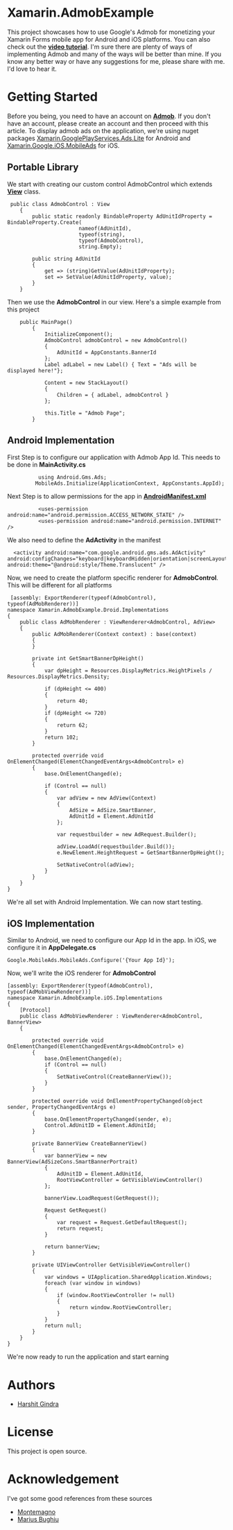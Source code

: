 # Xamarin.AdmobExample
This project showcases how to use Google's Admob for monetizing your Xamarin Forms mobile app for Android and iOS platforms. You can also check out the [**video tutorial**](https://www.youtube.com/watch?v=Q-lkUhWji3A). I'm sure there are plenty of ways of implementing Admob and many of the ways will be better than mine. If you know any better way or have any suggestions for me, please share with me. I'd love to hear it.

# Getting Started
Before you being, you need to have an account on [**Admob**](https://apps.admob.com/). If you don't have an account, please create an account and then proceed with this article. To display admob ads on the application, we're using nuget packages [Xamarin.GooglePlayServices.Ads.Lite](https://www.nuget.org/packages/Xamarin.GooglePlayServices.Ads.Lite/) for Android and [Xamarin.Google.iOS.MobileAds](https://www.nuget.org/packages/Xamarin.Google.iOS.MobileAds/) for iOS. 

## Portable Library
We start with creating our custom control AdmobControl which extends [**View**](https://docs.microsoft.com/en-us/dotnet/api/xamarin.forms.view) class.
```
 public class AdmobControl : View
    {
        public static readonly BindableProperty AdUnitIdProperty = BindableProperty.Create(
                       nameof(AdUnitId),
                       typeof(string),
                       typeof(AdmobControl),
                       string.Empty);

        public string AdUnitId
        {
            get => (string)GetValue(AdUnitIdProperty);
            set => SetValue(AdUnitIdProperty, value);
        }
    }
``` 
Then we use the **AdmobControl** in our view. Here's a simple example from this project
``` 
    public MainPage()
        {
            InitializeComponent();
            AdmobControl admobControl = new AdmobControl()
            {
                AdUnitId = AppConstants.BannerId
            };
            Label adLabel = new Label() { Text = "Ads will be displayed here!"};

            Content = new StackLayout()
            {
                Children = { adLabel, admobControl }
            };

            this.Title = "Admob Page";
        }
```        
## Android Implementation
        
First Step is to configure our application with Admob App Id. This needs to be done in **MainActivity.cs**
        
```        
          using Android.Gms.Ads;
         MobileAds.Initialize(ApplicationContext, AppConstants.AppId);
```         
Next Step is to allow permissions for the app in [**AndroidManifest.xml**](https://docs.microsoft.com/en-us/xamarin/android/platform/android-manifest)
```        
          <uses-permission android:name="android.permission.ACCESS_NETWORK_STATE" />
          <uses-permission android:name="android.permission.INTERNET" />
``` 
  We also need to define the **AdActivity** in the manifest
``` 
  <activity android:name="com.google.android.gms.ads.AdActivity" android:configChanges="keyboard|keyboardHidden|orientation|screenLayout|uiMode|screenSize|smallestScreenSize" android:theme="@android:style/Theme.Translucent" />
```
Now, we need to create the platform specific renderer for **AdmobControl**. This will be different for all platforms
  
``` 
 [assembly: ExportRenderer(typeof(AdmobControl), typeof(AdMobRenderer))]
namespace Xamarin.AdmobExample.Droid.Implementations
{
    public class AdMobRenderer : ViewRenderer<AdmobControl, AdView>
    {
        public AdMobRenderer(Context context) : base(context)
        {
        }

        private int GetSmartBannerDpHeight()
        {
            var dpHeight = Resources.DisplayMetrics.HeightPixels / Resources.DisplayMetrics.Density;

            if (dpHeight <= 400)
            {
                return 40;
            }
            if (dpHeight <= 720)
            {
                return 62;
            }
            return 102;
        }

        protected override void OnElementChanged(ElementChangedEventArgs<AdmobControl> e)
        {
            base.OnElementChanged(e);

            if (Control == null)
            {
                var adView = new AdView(Context)
                {
                    AdSize = AdSize.SmartBanner,
                    AdUnitId = Element.AdUnitId
                };

                var requestbuilder = new AdRequest.Builder();

                adView.LoadAd(requestbuilder.Build());
                e.NewElement.HeightRequest = GetSmartBannerDpHeight();

                SetNativeControl(adView);
            }
        }
    }
}
```
We're all set with Android Implementation. We can now start testing.

## iOS Implementation

Similar to Android, we need to configure our App Id in the app. In iOS, we configure it in **AppDelegate.cs**
```
Google.MobileAds.MobileAds.Configure('{Your App Id}');
```
Now, we'll write the iOS renderer for **AdmobControl**
```
[assembly: ExportRenderer(typeof(AdmobControl), typeof(AdMobViewRenderer))]
namespace Xamarin.AdmobExample.iOS.Implementations
{
    [Protocol]
    public class AdMobViewRenderer : ViewRenderer<AdmobControl, BannerView>
    {

        protected override void OnElementChanged(ElementChangedEventArgs<AdmobControl> e)
        {
            base.OnElementChanged(e);
            if (Control == null)
            {
                SetNativeControl(CreateBannerView());
            }
        }

        protected override void OnElementPropertyChanged(object sender, PropertyChangedEventArgs e)
        {
            base.OnElementPropertyChanged(sender, e);
            Control.AdUnitID = Element.AdUnitId;
        }

        private BannerView CreateBannerView()
        {
            var bannerView = new BannerView(AdSizeCons.SmartBannerPortrait)
            {
                AdUnitID = Element.AdUnitId,
                RootViewController = GetVisibleViewController()
            };

            bannerView.LoadRequest(GetRequest());

            Request GetRequest()
            {
                var request = Request.GetDefaultRequest();
                return request;
            }

            return bannerView;
        }

        private UIViewController GetVisibleViewController()
        {
            var windows = UIApplication.SharedApplication.Windows;
            foreach (var window in windows)
            {
                if (window.RootViewController != null)
                {
                    return window.RootViewController;
                }
            }
            return null;
        }
    }
}
```
We're now ready to run the application and start earning

# Authors
- [Harshit Gindra](https://github.com/harshitgindra)

# License
This project is open source. 

# Acknowledgement

I've got some good references from these sources

 - [Montemagno](https://montemagno.com/xamarinforms-google-admob-ads-in-android/)
 - [Marius Bughiu](https://startdebugging.net/how-to-add-admob-to-your-xamarin-forms-app/)
